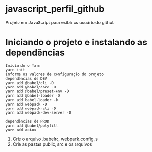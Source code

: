 # javascript_perfil_github
Projeto em JavaScript para exibir os usuário do github

# Iniciando o projeto e instalando as dependências
```
Iniciando o Yarn
yarn init  
Informe os valores de configuração do projeto
dependências de DEV
yarn add @babel/cli -D
yarn add @babel/core -D 
yarn add @babel/preset-env -D 
yarn add @babel-loader -D 
yarn add babel-loader -D 
yarn add webpack -D 
yarn add webpack-cli -D 
yarn add webpack-dev-server -D

dependências de PROD
yarn add @babel/polyfill
yarn add axios
```

1. Crie o arquivo .babelrc, webpack.config.js
2. Crie as pastas public, src e os arquivos